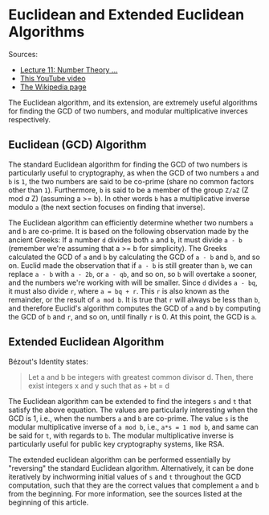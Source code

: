 # Euclidean and Extended Euclidean Algorithms

Sources:

 - [Lecture 11: Number Theory ...](https://www.youtube.com/watch?v=fq6SXByItUI)
 - [This YouTube video](https://www.youtube.com/watch?v=6KmhCKxFWOs)
 - [The Wikipedia page](https://en.wikipedia.org/wiki/Extended_Euclidean_algorithm)

The Euclidean algorithm, and its extension, are extremely useful algorithms
for finding the GCD of two numbers, and modular multiplicative inverces
respectively.

## Euclidean (GCD) Algorithm

The standard Euclidean algorithm for finding the GCD of two numbers is
particularly useful to cryptography, as when the GCD of two numbers `a` and `b`
is `1`, the two numbers are said to be co-prime (share no common factors other
than `1`). Furthermore, `b` is said to be a member of the group `Z/aZ`
(Z mod _a_ Z) (assuming a >= b). In other words `b` has a multiplicative inverse
modulo `a` (the next section focuses on finding that inverse).

The Euclidean algorithm can efficiently determine whether two numbers `a` and
`b` are co-prime. It is based on the following observation made by the ancient
Greeks: If a number `d` divides both `a` and `b`, it must divide `a - b`
(remember we're assuming that a >= b for simplicity). The Greeks calculated the
GCD of `a` and `b` by calculating the GCD of `a - b` and `b`, and so on. Euclid
made the observation that if `a - b` is still greater than `b`, we can replace
`a - b` with `a - 2b`, or `a - qb`, and so on, so `b` will overtake `a` sooner,
and the numbers we're working with will be smaller. Since `d` divides `a - bq`,
it must also divide `r`, where `a = bq + r`. This `r` is also known as the
remainder, or the result of `a mod b`. It is true that `r` will always be less
than `b`, and therefore Euclid's algorithm computes the GCD of `a` and `b` by
computing the GCD of `b` and `r`, and so on, until finally `r` is 0. At this
point, the GCD is `a`.

## Extended Euclidean Algorithm

Bézout's Identity states:

> Let a and b be integers with greatest common divisor d. Then, there exist
> integers x and y such that as + bt = d

The Euclidean algorithm can be extended to find the integers `s` and `t` that
satisfy the above equation. The values are particularly interesting when the GCD
is 1, i.e., when the numbers `a` and `b` are co-prime. The value `s` is the
modular multiplicative inverse of `a mod b`, i.e., `a*s = 1 mod b`, and same
can be said for `t`, with regards to `b`. The modular multiplicative inverse
is particularly useful for public key cryptography systems, like RSA.

The extended euclidean algorithm can be performed essentially by "reversing" the
standard Euclidean algorithm. Alternatively, it can be done iteratively by
inchworming initial values of `s` and `t` throughout the GCD computation, such
that they are the correct values that complement `a` and `b` from the beginning.
For more information, see the sources listed at the beginning of this article.
